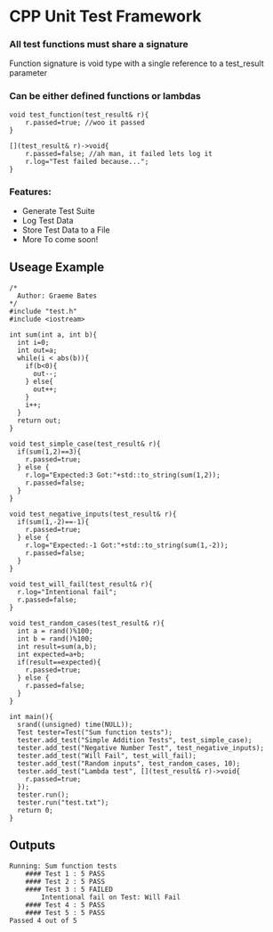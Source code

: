 # CPP Unit Test Framework


### All test functions must share a signature
Function signature is void type with a single reference to a test_result parameter
### Can be either defined functions or lambdas
```
void test_function(test_result& r){
	r.passed=true; //woo it passed
}

[](test_result& r)->void{
	r.passed=false; //ah man, it failed lets log it
	r.log="Test failed because...";
}
```


### Features:
- Generate Test Suite
- Log Test Data
- Store Test Data to a File
- More To come soon!

## Useage Example
```
/*
  Author: Graeme Bates
*/
#include "test.h"
#include <iostream>

int sum(int a, int b){
  int i=0;
  int out=a;
  while(i < abs(b)){
    if(b<0){
      out--;
    } else{
      out++;
    }
    i++;
  }
  return out;
}

void test_simple_case(test_result& r){
  if(sum(1,2)==3){
    r.passed=true;
  } else {
    r.log="Expected:3 Got:"+std::to_string(sum(1,2));
    r.passed=false;
  }
}

void test_negative_inputs(test_result& r){
  if(sum(1,-2)==-1){
    r.passed=true;
  } else {
    r.log="Expected:-1 Got:"+std::to_string(sum(1,-2));
    r.passed=false;
  }
}

void test_will_fail(test_result& r){
  r.log="Intentional fail";
  r.passed=false;
}

void test_random_cases(test_result& r){
  int a = rand()%100;
  int b = rand()%100;
  int result=sum(a,b);
  int expected=a+b;
  if(result==expected){
    r.passed=true;
  } else {
    r.passed=false;
  }
}

int main(){
  srand((unsigned) time(NULL));
  Test tester=Test("Sum function tests");
  tester.add_test("Simple Addition Tests", test_simple_case);
  tester.add_test("Negative Number Test", test_negative_inputs);
  tester.add_test("Will Fail", test_will_fail);
  tester.add_test("Random inputs", test_random_cases, 10);
  tester.add_test("Lambda test", [](test_result& r)->void{
    r.passed=true;
  });
  tester.run();
  tester.run("test.txt");
  return 0;
}
```

## Outputs
```
Running: Sum function tests
	#### Test 1 : 5 PASS
	#### Test 2 : 5 PASS
	#### Test 3 : 5 FAILED
		Intentional fail on Test: Will Fail
	#### Test 4 : 5 PASS
	#### Test 5 : 5 PASS
Passed 4 out of 5
```
